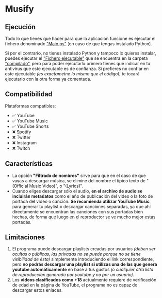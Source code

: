 # Musify

## Ejecución

Todo lo que tienes que hacer para que la aplicación funcione es ejecutar el fichero denominado ["Main.py"](./Main.py) (en caso de que tengas instalado Python).

Si por el contrario, no tienes instalado Python y tampoco lo quieres instalar, puedes ejecutar el ["Fichero ejecutable"](./compilado/Musify%204.1.2.exe) que se encuentra en la carpeta ["compilado"](./compilado/), pero para poder ejecutarlo primero tienes que indicar en tu antivirus que este ejecutable es de confianza. Si prefieres no confiar en este ejecutable _(es exactametne lo mismo que el código)_, te tocará ejecutarlo con la otra forma ya comentada.

## Compatibilidad

Plataformas compatibles:

- ✅ YouTube
- ✅ YouTube Music
- ✅ YouTube Shorts
- ❌ Spotify
- ❌ Twitter
- ❌ Instagram
- ❌ Twitch

## Características

- La opción **"Filtrado de nombres"** sirve para que en el caso de que vayas a descargar música, se elimine del nombre el típico texto de "(Official Music Video)", o "(Lyrics)".
- Cuando eliges descargar sólo el audio, **en el archivo de audio se incluirán metadatos** como el año de publicación del video o la foto de portada del video o canción. **Se recomienda utilizar YouTube Music** para generar tu playlist o descargar canciones separadas, ya que ahí directamente se encuentran las canciones con sus portadas bien hechas, de forma que luego en el reproductor se ve mucho mejor estas portadas.

## Limitaciones

1. El programa puede descargar playlists creadas por usuarios _(deben ser ocultas o públicas, las privadas no se puede porque no se tiene visibilidad de ésta)_ simplemente introduciendo el link correspondiente, pero **no podrás descargar una playlist si utilizas una de las que genera youtube automáticamente** en base a tus gustos _(o cualquier otra lista de reproducción generada por youtube y no por un usuario)_.
2. Los **videos clasificados como +18** actualmente requiere de verificación de edad en la página de YouTube, el programa no es capaz de descargar estos enlaces.